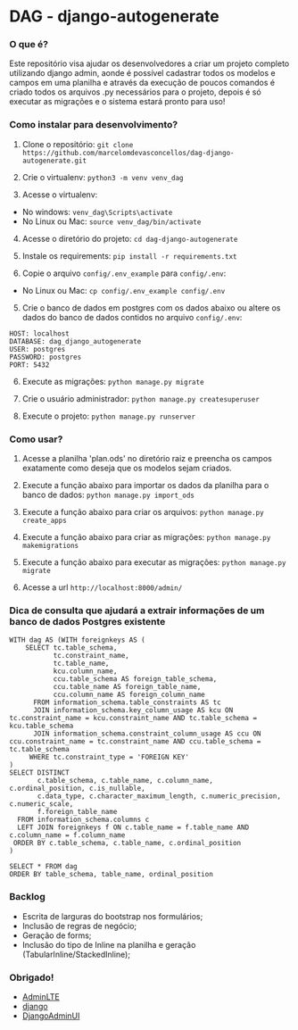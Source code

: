 # DAG - django-autogenerate

### O que é? ###

Este repositório visa ajudar os desenvolvedores a criar um projeto completo utilizando django admin, aonde é possível cadastrar todos os modelos e campos em uma planilha e através da execução de poucos comandos é criado todos os arquivos .py necessários para o projeto, depois é só executar as migrações e o sistema estará pronto para uso!

### Como instalar para desenvolvimento? ###

1. Clone o repositório: ```git clone https://github.com/marcelomdevasconcellos/dag-django-autogenerate.git ```

2. Crie o virtualenv: ```python3 -m venv venv_dag ```

3. Acesse o virtualenv:

- No windows: ```venv_dag\Scripts\activate```
- No Linux ou Mac: ```source venv_dag/bin/activate```

4. Acesse o diretório do projeto: ```cd dag-django-autogenerate```

3. Instale os requirements: ```pip install -r requirements.txt ```

4. Copie o arquivo `config/.env_example` para `config/.env`:

- No Linux ou Mac: ```cp config/.env_example config/.env ```

5. Crie o banco de dados em postgres com os dados abaixo ou altere os dados do banco de dados contidos no arquivo `config/.env`:

```
HOST: localhost
DATABASE: dag_django_autogenerate
USER: postgres
PASSWORD: postgres
PORT: 5432
```

6. Execute as migrações: ```python manage.py migrate ```

7. Crie o usuário administrador: ```python manage.py createsuperuser ```

8. Execute o projeto: ```python manage.py runserver ```

### Como usar? ###
1. Acesse a planilha 'plan.ods' no diretório raiz e preencha os campos exatamente como deseja que os modelos sejam criados.

2. Execute a função abaixo para importar os dados da planilha para o banco de dados: ```python manage.py import_ods ```

3. Execute a função abaixo para criar os arquivos: ```python manage.py create_apps  ```

4. Execute a função abaixo para criar as migrações: ```python manage.py makemigrations  ```

5. Execute a função abaixo para executar as migrações: ```python manage.py migrate  ```

6. Acesse a url ```http://localhost:8000/admin/```


### Dica de consulta que ajudará a extrair informações de um banco de dados Postgres existente ###
```
WITH dag AS (WITH foreignkeys AS (
    SELECT tc.table_schema,
           tc.constraint_name,
           tc.table_name,
           kcu.column_name,
           ccu.table_schema AS foreign_table_schema,
           ccu.table_name AS foreign_table_name,
           ccu.column_name AS foreign_column_name
      FROM information_schema.table_constraints AS tc
      JOIN information_schema.key_column_usage AS kcu ON tc.constraint_name = kcu.constraint_name AND tc.table_schema = kcu.table_schema
      JOIN information_schema.constraint_column_usage AS ccu ON ccu.constraint_name = tc.constraint_name AND ccu.table_schema = tc.table_schema
     WHERE tc.constraint_type = 'FOREIGN KEY'
)
SELECT DISTINCT 
       c.table_schema, c.table_name, c.column_name, c.ordinal_position, c.is_nullable,
       c.data_type, c.character_maximum_length, c.numeric_precision, c.numeric_scale,
       f.foreign_table_name
  FROM information_schema.columns c
  LEFT JOIN foreignkeys f ON c.table_name = f.table_name AND c.column_name = f.column_name
 ORDER BY c.table_schema, c.table_name, c.ordinal_position
)

SELECT * FROM dag
ORDER BY table_schema, table_name, ordinal_position
```

### Backlog ###

- Escrita de larguras do bootstrap nos formulários;
- Inclusão de regras de negócio;
- Geração de forms;
- Inclusão do tipo de Inline na planilha e geração (TabularInline/StackedInline);

### Obrigado!

- [AdminLTE](https://github.com/ColorlibHQ/AdminLTE)
- [django](https://github.com/django/django)
- [DjangoAdminUI](https://github.com/wuyue92tree/django-adminlte-ui)




